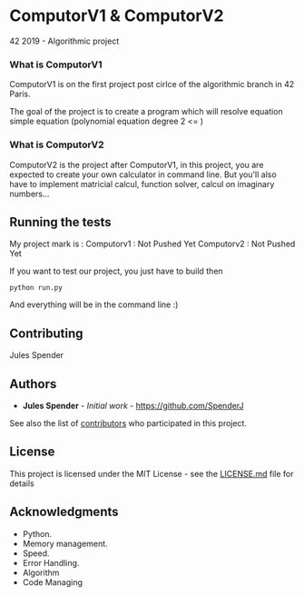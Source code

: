 # ComputorV1 & ComputorV2
42 2019 - Algorithmic project

### What is ComputorV1

ComputorV1 is on the first project post cirlce of the algorithmic branch in 42 Paris.

The goal of the project is to create a program which will resolve equation simple equation (polynomial equation degree 2 <= )

### What is ComputorV2

ComputorV2 is the project after ComputorV1, in this project, you are expected to create your own calculator in command line. But you'll also have to implement matricial calcul, function solver, calcul on imaginary numbers...

## Running the tests

My project mark is : 
Computorv1 : Not Pushed Yet
Computorv2 : Not Pushed Yet

If you want to test our project, you just have to build then

```
python run.py
```

And everything will be in the command line :)

## Contributing

Jules Spender

## Authors

* **Jules Spender** - *Initial work* - https://github.com/SpenderJ

See also the list of [contributors](https://github.com/your/project/contributors) who participated in this project.

## License

This project is licensed under the MIT License - see the [LICENSE.md](LICENSE.md) file for details

## Acknowledgments

* Python.
* Memory management.
* Speed.
* Error Handling.
* Algorithm
* Code Managing
